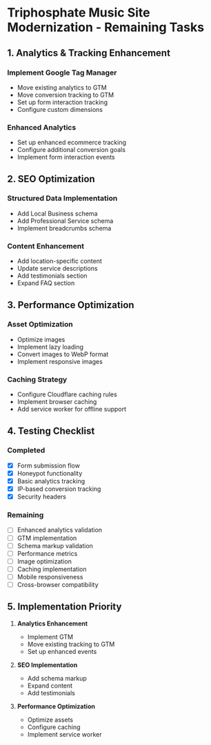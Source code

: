 # Triphosphate Music Site Modernization - Remaining Tasks

## 1. Analytics & Tracking Enhancement

### Implement Google Tag Manager
- Move existing analytics to GTM
- Move conversion tracking to GTM
- Set up form interaction tracking
- Configure custom dimensions

### Enhanced Analytics
- Set up enhanced ecommerce tracking
- Configure additional conversion goals
- Implement form interaction events

## 2. SEO Optimization

### Structured Data Implementation
- Add Local Business schema
- Add Professional Service schema
- Implement breadcrumbs schema

### Content Enhancement
- Add location-specific content
- Update service descriptions
- Add testimonials section
- Expand FAQ section

## 3. Performance Optimization

### Asset Optimization
- Optimize images
- Implement lazy loading
- Convert images to WebP format
- Implement responsive images

### Caching Strategy
- Configure Cloudflare caching rules
- Implement browser caching
- Add service worker for offline support

## 4. Testing Checklist

### Completed
- [x] Form submission flow
- [x] Honeypot functionality
- [x] Basic analytics tracking
- [x] IP-based conversion tracking
- [x] Security headers

### Remaining
- [ ] Enhanced analytics validation
- [ ] GTM implementation
- [ ] Schema markup validation
- [ ] Performance metrics
- [ ] Image optimization
- [ ] Caching implementation
- [ ] Mobile responsiveness
- [ ] Cross-browser compatibility

## 5. Implementation Priority

1. **Analytics Enhancement**
   - Implement GTM
   - Move existing tracking to GTM
   - Set up enhanced events

2. **SEO Implementation**
   - Add schema markup
   - Expand content
   - Add testimonials

3. **Performance Optimization**
   - Optimize assets
   - Configure caching
   - Implement service worker